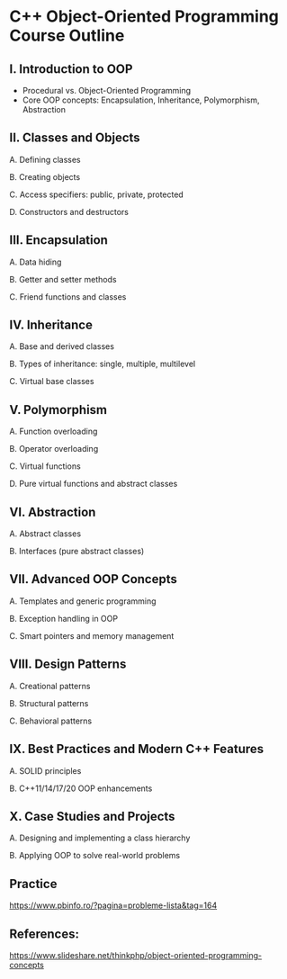 # C++ Object-Oriented Programming Course Outline

## I. Introduction to OOP
   - Procedural vs. Object-Oriented Programming
   - Core OOP concepts: Encapsulation, Inheritance, Polymorphism, Abstraction

## II. Classes and Objects
   A. Defining classes
   
   B. Creating objects
   
   C. Access specifiers: public, private, protected
   
   D. Constructors and destructors

## III. Encapsulation
   A. Data hiding
   
   B. Getter and setter methods
   
   C. Friend functions and classes

## IV. Inheritance
   A. Base and derived classes
   
   B. Types of inheritance: single, multiple, multilevel
   
   C. Virtual base classes

## V. Polymorphism
   A. Function overloading
   
   B. Operator overloading
   
   C. Virtual functions
   
   D. Pure virtual functions and abstract classes

## VI. Abstraction
   A. Abstract classes
   
   B. Interfaces (pure abstract classes)

## VII. Advanced OOP Concepts
   A. Templates and generic programming
   
   B. Exception handling in OOP
   
   C. Smart pointers and memory management

## VIII. Design Patterns
   A. Creational patterns
   
   B. Structural patterns
   
   C. Behavioral patterns

## IX. Best Practices and Modern C++ Features
   A. SOLID principles
   
   B. C++11/14/17/20 OOP enhancements

## X. Case Studies and Projects
   A. Designing and implementing a class hierarchy
   
   B. Applying OOP to solve real-world problems
   
## Practice

https://www.pbinfo.ro/?pagina=probleme-lista&tag=164

## References:

https://www.slideshare.net/thinkphp/object-oriented-programming-concepts
